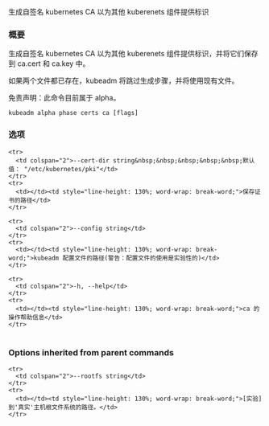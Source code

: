 
<!--
Generates the self-signed kubernetes CA to provision identities for other kuberenets components
-->
生成自签名 kubernetes CA 以为其他 kuberenets 组件提供标识

<!--
### Synopsis
-->

### 概要

<!--
Generates the self-signed kubernetes CA to provision identities for other kuberenets components, and saves them into ca.cert and ca.key files. 
-->
生成自签名 kubernetes CA 以为其他 kuberenets 组件提供标识，并将它们保存到 ca.cert 和 ca.key 中。

<!--
If both files already exist, kubeadm skips the generation step and existing files will be used. 
-->
如果两个文件都已存在，kubeadm 将跳过生成步骤，并将使用现有文件。

<!--
Alpha Disclaimer: this command is currently alpha.
-->
免责声明：此命令目前属于 alpha。

```
kubeadm alpha phase certs ca [flags]
```

<!--
### Options
-->
<!--
<td></td><td style="line-height: 130%; word-wrap: break-word;">The path where to save the certificates</td>
<td></td><td style="line-height: 130%; word-wrap: break-word;">Path to kubeadm config file (WARNING: Usage of a configuration file is experimental)</td>
<td></td><td style="line-height: 130%; word-wrap: break-word;">help for ca</td>
-->

### 选项

<table style="width: 100%; table-layout: fixed;">
  <colgroup>
    <col span="1" style="width: 10px;" />
    <col span="1" />
  </colgroup>
  <tbody>

    <tr>
      <td colspan="2">--cert-dir string&nbsp;&nbsp;&nbsp;&nbsp;&nbsp;默认值： "/etc/kubernetes/pki"</td>
    </tr>
    <tr>
      <td></td><td style="line-height: 130%; word-wrap: break-word;">保存证书的路径</td>
    </tr>

    <tr>
      <td colspan="2">--config string</td>
    </tr>
    <tr>
      <td></td><td style="line-height: 130%; word-wrap: break-word;">kubeadm 配置文件的路径(警告：配置文件的使用是实验性的)</td>
    </tr>

    <tr>
      <td colspan="2">-h, --help</td>
    </tr>
    <tr>
      <td></td><td style="line-height: 130%; word-wrap: break-word;">ca 的操作帮助信息</td>
    </tr>

  </tbody>
</table>



### Options inherited from parent commands

<table style="width: 100%; table-layout: fixed;">
  <colgroup>
    <col span="1" style="width: 10px;" />
    <col span="1" />
  </colgroup>
  <tbody>

    <tr>
      <td colspan="2">--rootfs string</td>
    </tr>
    <tr>
      <td></td><td style="line-height: 130%; word-wrap: break-word;">[实验] 到'真实'主机根文件系统的路径。</td>
    </tr>

  </tbody>
</table>


<!--
<td></td><td style="line-height: 130%; word-wrap: break-word;">[EXPERIMENTAL] The path to the 'real' host root filesystem.</td>
-->
